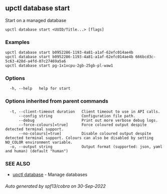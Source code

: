 ## upctl database start

Start on a managed database

```
upctl database start <UUID/Title...> [flags]
```

### Examples

```
upctl database start b0952286-1193-4a81-a1af-62efc014ae4b
upctl database start b0952286-1193-4a81-a1af-62efc014ae4b 666bcd3c-5c63-428d-a4fd-07c27469a5a6
upctl database start pg-1x1xcpu-2gb-25gb-pl-waw1
```

### Options

```
  -h, --help   help for start
```

### Options inherited from parent commands

```
  -t, --client-timeout duration   Client timeout to use in API calls.
      --config string             Configuration file path.
      --debug                     Print out more verbose debug logs.
      --force-colours[=true]      Force coloured output despite detected terminal support.
      --no-colours[=true]         Disable coloured output despite detected terminal support. Colours can also be disabled by setting NO_COLOR environment variable.
  -o, --output string             Output format (supported: json, yaml and human) (default "human")
```

### SEE ALSO

* [upctl database](upctl_database.md)	 - Manage databases

###### Auto generated by spf13/cobra on 30-Sep-2022
